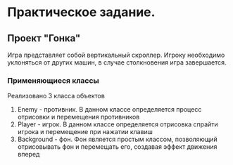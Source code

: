 # Практическое задание.
## Проект "Гонка"
Игра представляет собой вертикальный скроллер. Игроку необходимо уклоняться от других машин, в случае столкновения игра завершается.
### Применяющиеся классы
Реализовано 3 класса объектов
1. Enemy - противник. В данном классе определяется процесс отрисовки и перемещения противников
2. Player - игрок. В данном классе определяется отрисовка спрайти игрока и перемещение при нажатии клавиш
3. Background - фон. Фон является простым классом, позволяющий отрисовывать фон и перемещать его, создавая эффект движения вперед

